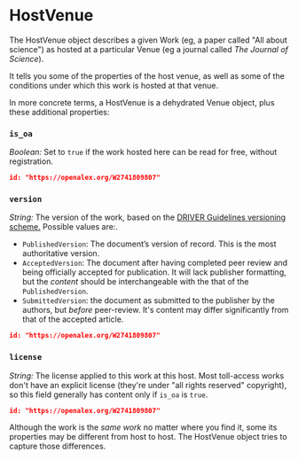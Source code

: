 # HostVenue

The HostVenue object describes a given Work (eg, a paper called "All about science") as hosted at a particular Venue (eg a journal called _The Journal of Science_).&#x20;

It tells you some of the properties of the host venue, as well as some of the conditions under which  this work is hosted at that venue.

In more concrete terms, a HostVenue is a dehydrated Venue object, plus these additional properties:

### `is_oa`

_Boolean:_ Set to `true` if the work hosted here can be read for free, without registration.

```json
id: "https://openalex.org/W2741809807"
```

### `version`

_String:_ The version of the work, based on the [DRIVER Guidelines versioning scheme.](https://wiki.surfnet.nl/display/DRIVERguidelines/DRIVER-VERSION+Mappings) Possible values are:.

* `PublishedVersion`: The document’s version of record. This is the most authoritative version.
* `AcceptedVersion`: The document after having completed peer review and being officially accepted for publication. It will lack publisher formatting, but the _content_ should be interchangeable with the that of the `PublishedVersion`.
* `SubmittedVersion`: the document as submitted to the publisher by the authors, but _before_ peer-review. It's content may differ significantly from that of the accepted article.

```json
id: "https://openalex.org/W2741809807"
```

### `license`

_String:_ The license applied to this work at this host.  Most toll-access works don't have an explicit license (they're under "all rights reserved" copyright), so this field generally has content only if `is_oa` is `true`.

```json
id: "https://openalex.org/W2741809807"
```





Although the work is the _same work_ no matter where you find it, some its properties may be different from host to host. The HostVenue object tries to capture those differences.

